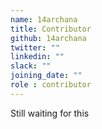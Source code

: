 ```yaml
---
name: 14archana
title: Contributor
github: 14archana
twitter: ""
linkedin: ""
slack: ""
joining_date: ""
role : contributor
---
```


Still waiting for this
